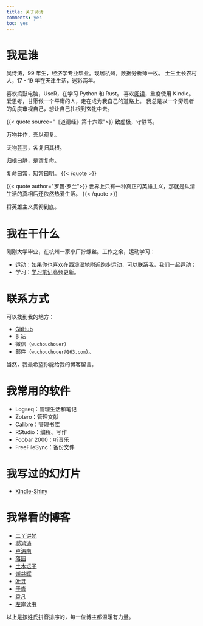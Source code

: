 ```yaml
---
title: 关于诗涛
comments: yes
toc: yes
---
```


# 我是谁

吴诗涛，99 年生，经济学专业毕业。现居杭州，数据分析师一枚。
土生土长农村人，17 - 19 年在天津生活，迷彩两年。

喜欢捣鼓电脑，UseR，在学习 Python 和 Rust。
喜欢[阅读](../tags/读后感/)，重度使用 Kindle。
爱思考，甘愿做一个平庸的人，走在成为我自己的道路上。
我总是以一个旁观者的角度审视自己，想让自己扎根到玄牝中去。

{{< quote source="《道德经》第十六章">}}
致虚极，守静笃。

万物并作，吾以观复。

夫物芸芸，各复归其根。

归根曰静，是谓复命。

复命曰常，知常曰明。
{{< /quote >}}

{{< quote author="罗曼·罗兰">}}
世界上只有一种真正的英雄主义，那就是认清生活的真相后还依然热爱生活。
{{< /quote >}}

将英雄主义贯彻到底。

# 我在干什么

刚刚大学毕业，在杭州一家小厂拧螺丝。工作之余，运动学习：

- 运动：如果你也喜欢在西溪湿地附近跑步运动，可以联系我，我们一起运动；
- 学习：[学习笔记](https://learn.shitao5.org/)高频更新。


# 联系方式

可以找到我的地方：

- [GitHub](https://github.com/Shitao5)
- [B 站](https://space.bilibili.com/646580379?spm_id_from=333.1007.0.0)
- 微信（`wuchouchouer`）
- 邮件（`wuchouchouer@163.com`）。

当然，我最希望你能给我的博客留言。

# 我常用的软件

- Logseq：管理生活和笔记
- Zotero：管理文献
- Calibre：管理书库
- RStudio：编程、写作
- Foobar 2000：听音乐
- FreeFileSync：备份文件

# 我写过的幻灯片

- [Kindle-Shiny](https://shitao.quarto.pub/kindle-shiny-slides/)

# 我常看的博客

- [二丫讲梵](https://wiki.eryajf.net/)
- [郝鸿涛](https://hongtaoh.com/)
- [卢涛南](https://lutaonan.com/)
- [落园](http://www.loyhome.com/)
- [土木坛子](https://tumutanzi.com/)
- [谢益辉](https://yihui.org/)
- [叶寻](https://cyrusyip.org/zh-cn/)
- [于淼](https://yufree.cn/cn/)
- [袁凡](https://yuanfan.rbind.io/)
- [左岸读书](http://www.zreading.cn/)

以上是按姓氏拼音排序的，每一位博主都温暖有力量。
